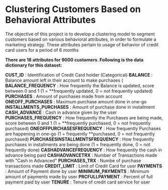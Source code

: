 # Clustering Customers Based on Behavioral Attributes

The objective of this project is to develop a clustering model to segment customers based on various behavioral attributes, in order to formulate a marketing strategy. These attributes pertain to usage of behavior of credit card users for a period of 6 months

**There are 18 attributes for 9000 customers. Following is the data dictionary for this dataset:**

**CUST_ID** : Identification of Credit Card holder (Categorical)
**BALANCE** : Balance amount left in their account to make purchases (
**BALANCE_FREQUENCY** : How frequently the Balance is updated, score between 0 and 1 (1 = **frequently updated, 0 = not frequently updated)
**PURCHASES** : Amount of purchases made from account
**ONEOFF_PURCHASES** : Maximum purchase amount done in one-go
**INSTALLMENTS_PURCHASES** : Amount of purchase done in installment
**CASH_ADVANCE** : Cash in advance given by the user
**PURCHASES_FREQUENCY** : How frequently the Purchases are being made, score between 0 and 1 (1 = **frequently purchased, 0 = not frequently purchased)
**ONEOFFPURCHASESFREQUENCY** : How frequently Purchases are happening in one-go (1 = frequently **purchased, 0 = not frequently purchased)
**PURCHASESINSTALLMENTSFREQUENCY** : How frequently purchases in installments are being done (1 = frequently done, 0 = not frequently done)
**CASHADVANCEFREQUENCY** : How frequently the cash in advance being paid
**CASHADVANCETRX** : Number of Transactions made with "Cash in Advanced"
**PURCHASES_TRX** : Numbe of purchase transactions made
**CREDIT_LIMIT** : Limit of Credit Card for user
**PAYMENTS** : Amount of Payment done by user
**MINIMUM_PAYMENTS** : Minimum amount of payments made by user
**PRCFULLPAYMENT** : Percent of full payment paid by user
**TENURE** : Tenure of credit card service for user

